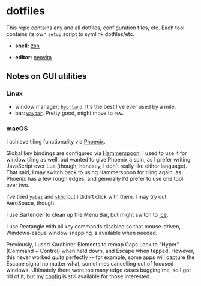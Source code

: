 # dotfiles

This repo contains any and all dotfiles, configuration files, etc. Each tool contains its own `setup` script to symlink dotfiles/etc.

- **shell:** [zsh](./zsh)

- **editor:** [neovim](./nvim)

## Notes on GUI utilities

### Linux

- window manager: [`hyprland`](./hypr). It's the best I've ever used by a mile.
- bar: [`waybar`](./waybar). Pretty good, might move to `eww`.

### macOS 

I achieve tiling functionality via [Phoenix](./phoenix).

Global key bindings are configured via [Hammerspoon](./hammerspoon). I used to use it for window tiling as well, but wanted to give Phoenix a spin, as I prefer writing JavaScript over Lua (though, honestly, I don't really like either language). That said, I may switch back to using Hammerspoon for tiling again, as Phoenix has a few rough edges, and generally I'd prefer to use one tool over two.

I've tried [`yabai`](./yabai) and [`skhd`](./skhd) but I didn't click with them. I may try out AeroSpace, though.

I use Bartender to clean up the Menu Bar, but might switch to [Ice](https://github.com/jordanbaird/Ice).

I use Rectangle with all key commands disabled so that mouse-driven, Windows-esque window snapping is available when needed.

Previously, I used Karabiner-Elements to remap Caps Lock to "Hyper" (Command + Control) when held down, and Escape when tapped. However, this never worked *quite* perfectly -- for example, some apps will capture the Escape signal no matter what, sometimes cancelling out of focused windows. Ultimately there were too many edge cases bugging me, so I got rid of it, but my [config](./karabiner/) is still available for those interested.
